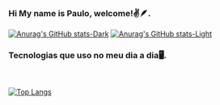 ### Hi My name is Paulo, welcome!✌️🪶.

[![Anurag's GitHub stats-Dark](https://github-readme-stats.vercel.app/api?username=paulohenriiquesouza&show_icons=true&theme=dark#gh-dark-mode-only)](https://github.com/anuraghazra/github-readme-stats#gh-dark-mode-only)
[![Anurag's GitHub stats-Light](https://github-readme-stats.vercel.app/api?username=paulohenriiquesouza&show_icons=true&theme=default#gh-light-mode-only)](https://github.com/anuraghazra/github-readme-stats#gh-light-mode-only)

### Tecnologias que uso no meu dia a dia🖥️.

<div style="display: inline_block"><br/>
 
[![Top Langs](https://github-readme-stats.vercel.app/api/top-langs/?username=paulohenriiquesouza&hide_progress=true)](https://github.com/anuraghazra/github-readme-stats)

